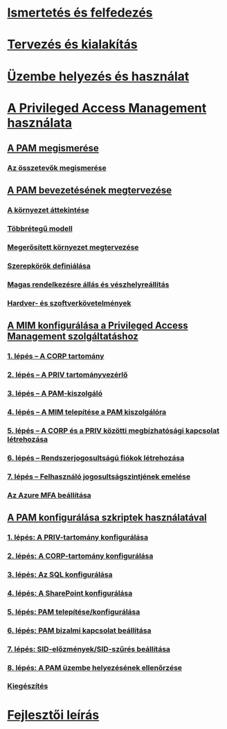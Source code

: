 # [Ismertetés és felfedezés](/microsoft-identity-manager/understand-explore/microsoft-identity-manager-2016)
# [Tervezés és kialakítás](/microsoft-identity-manager/plan-design/microsoft-identity-manager-2016-supported-platforms)
# [Üzembe helyezés és használat](/microsoft-identity-manager/deploy-use/microsoft-identity-manager-deploy)
# [A Privileged Access Management használata](privileged-identity-management-for-active-directory-domain-services.md)
## [A PAM megismerése](privileged-identity-management-for-active-directory-domain-services.md)
### [Az összetevők megismerése](principles-of-operation.md)
## [A PAM bevezetésének megtervezése](environment-overview.md)
### [A környezet áttekintése](environment-overview.md)
### [Többrétegű modell](tier-model-for-partitioning-administrative-privileges.md)
### [Megerősített környezet megtervezése](planning-bastion-environment.md)
### [Szerepkörök definiálása](defining-roles-for-pam.md)
### [Magas rendelkezésre állás és vészhelyreállítás](high-availability-disaster-recovery-considerations-bastion-environment.md)
### [Hardver- és szoftverkövetelmények](hardware-software-requirements.md)
## [A MIM konfigurálása a Privileged Access Management szolgáltatáshoz](configuring-mim-environment-for-pam.md)
### [1. lépés – A CORP tartomány](step-1-prepare-corp-domain.md)
### [2. lépés – A PRIV tartományvezérlő](step-2-prepare-priv-domain-controller.md)
### [3. lépés – A PAM-kiszolgáló](step-3-prepare-pam-server.md)
### [4. lépés – A MIM telepítése a PAM kiszolgálóra](step-4-install-mim-components-on-pam-server.md)
### [5. lépés – A CORP és a PRIV közötti megbízhatósági kapcsolat létrehozása](step-5-establish-trust-between-priv-corp-forests.md)
### [6. lépés – Rendszerjogosultságú fiókok létrehozása](step-6-transition-group-to-pam.md)
### [7. lépés – Felhasználó jogosultságszintjének emelése](step-7-elevate-user-access.md)
### [Az Azure MFA beállítása](use-azure-mfa-for-activation.md)
## [A PAM konfigurálása szkriptek használatával](sp1-pam-configure-using-scripts.md)
### [1. lépés: A PRIV-tartomány konfigurálása](sp1-step1-configuring-priv-domain.md)
### [2. lépés: A CORP-tartomány konfigurálása](sp1-step2-configuring-corp-domain.md)
### [3. lépés: Az SQL konfigurálása](sp1-step3-installing-configuring-sql.md)
### [4. lépés: A SharePoint konfigurálása](sp1-step4-configuring-sharepoint.md)
### [5. lépés: PAM telepítése/konfigurálása](sp1-step5-configuring-pam.md)
### [6. lépés: PAM bizalmi kapcsolat beállítása](sp1-step6-setup-pam-trust.md)
### [7. lépés: SID-előzmények/SID-szűrés beállítása](sp1-step7-setup-sidhistory-sidfiltering.md)
### [8. lépés: A PAM üzembe helyezésének ellenőrzése](sp1-step8-pam-deployment-verification.md)
### [Kiegészítés](sp1-pam-deployment-addendum.md)
# [Fejlesztői leírás](/microsoft-identity-manager/reference/microsoft-identity-manager-2016-developer-reference)


<!--HONumber=Jan17_HO1-->


